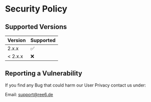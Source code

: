 # Security Policy

## Supported Versions

| Version | Supported          |
| ------- | ------------------ |
| 2.x.x   | :white_check_mark: |
| < 2.x.x | :x:                |

## Reporting a Vulnerability

If you find any Bug that could harm our User Privacy contact us under:

Email: support@ree6.de
